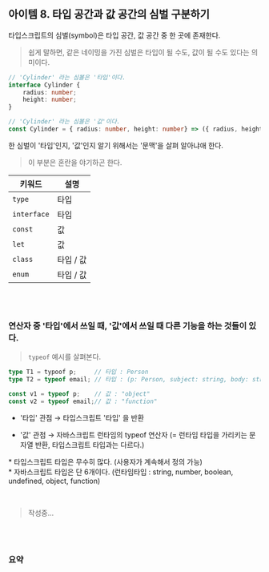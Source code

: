 ## 아이템 8. 타입 공간과 값 공간의 심벌 구분하기

타입스크립트의 심벌(symbol)은 타입 공간, 값 공간 중 한 곳에 존재한다.

> 쉽게 말하면, 같은 네이밍을 가진 심벌은 타입이 될 수도, 값이 될 수도 있다는 의미이다.

```ts
// 'Cylinder' 라는 심볼은 '타입'이다.
interface Cylinder {
    radius: number;
    height: number;
}

// 'Cylinder' 라는 심볼은 '값'이다.
const Cylinder = { radius: number, height: number} => ({ radius, height });
```

한 심벌이 '타입'인지, '값'인지 알기 위해서는 '문맥'을 살펴 알아냐애 한다.

> 이 부분은 혼란을 야기하곤 한다.

|키워드|설명|
|-|-|
|`type`|타입|
|`interface`|타입|
|`const`|값|
|`let`|값|
|`class`|타입 / 값|
|`enum`|타입 / 값|

<br><br>

### 연산자 중 '타입'에서 쓰일 때, '값'에서 쓰일 때 다른 기능을 하는 것들이 있다.

> `typeof` 예시를 살펴본다.

```ts
type T1 = typoof p;     // 타입 : Person
type T2 = typeof email; // 타입 : (p: Person, subject: string, body: string) => Response

const v1 = typeof p;    // 값 : "object"
const v2 = typeof email;// 값 : "function"
```

- '타입' 관점 → 타입스크립트 '타입' 을 반환

- '값' 관점 → 자바스크립트 런타임의 typeof 연산자 (= 런타임 타입을 가리키는 문자열 반환, 타입스크립트 타입과는 다르다.)

\* 타입스크립트 타입은 무수히 많다. (사용자가 계속해서 정의 가능) <br>
\* 자바스크립트 타입은 단 6개이다. (런타임타입 : string, number, boolean, undefined, object, function)

<br>

> 작성중...

<br><br>

### 요약

